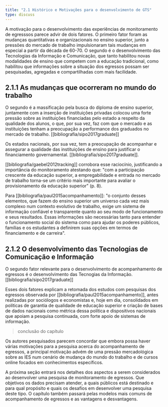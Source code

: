 ```yaml
---
title: "2.1 Histórico e Motivações para o desenvolvimento de GTS"
type: discuss
---
```

A motivação para o desenvolvimento das experiências de monitoramento de egresssos parece advir de dois fatores. O primeiro fator foram as mudanças quantitativas e organizacionais no ensino superior, junto a pressões do mercado de trabalho impulsionaram tais mudanças em especial a partir da década de 60-70. O segundo é o desenvolvimento das Tecnologias da Informação e Comunicação, que tanto habilitou novas modalidades de ensino que competem com a educação tradicional, como habilitou que informações sobre a situação dos egressos possam ser pesquisadas, agregadas e compartilhadas com mais facilidade.

## 2.1.1 As mudanças que ocorreram no mundo do trabalho

O segundo é a massificação pela busca do diploma de ensino superior, juntamente com a inserção de instituições privadas colocou uma forte pressão sobre as instituições financiadas pelo estado a respeito da qualidade dos alunos, o que, por sua vez, faz com que o mercado e as instituições tenham a preocupação a performance dos graduados no mercado de trabalho. [[bibliografia/sipo2017graduate]]

Os estados nacionais, por sua vez, tem a preocupação de acompanhar e assegurar a qualidade das instituições de ensino para justificar o financiamento governamental. [[bibliografia/sipo2017graduate]].

[[bibliografia/gaebel2012tracking]] corrobora esse raciocínio, justificando a importância do monitoramento atestando que: "com a participação crescente da educação superior, a empregabilidade e entrada no mercado de trabalho torna-se um critério mais importante para avaliar o provisionamento da educação superior" (p. 8).

Para [[bibliografia/paul2015acompanhamento]]: "o conjunto desses elementos, que fazem do ensino superior um universo cada vez mais complexo num contexto evolutivo de trabalho, exige um sistema de informação confiável e transparente quanto ao seu modo de funcionamento e seus resultados. Essas informações são necessárias tanto para entender o funcionamento social do sistema como para ajudar os poderes públicos, famílias e os estudantes a definirem suas opções em termos de financiamento e de carreira".

## 2.1.2 O desenvolvimento das Tecnologias de Comunicação e Informação

O segundo fator relevante para o desenvolvimento de acompanhamento de egressos é o desenvolvimento das Tecnogias da Informação. [[bibliografia/sipo2017graduate]] 

Esses dois fatores explicam a retomada dos estudos com pesquisas dos egressos observada por [[bibliografia/paul2015acompanhamento]], antes realizadas por sociólogos e economistas e, hoje em dia, consolidados em políticas de garantia de qualidade de educação superior e criação de bases de dados nacionais como métrica dessa política e dispositivos nacionais que apoiam a pesquisa continuada, com forte apoio de sistemas de informação. 


>conclusão do capítulo 

Os autores pesquisados parecem concordar que embora possa haver várias motivações para a pesquisa acerca do acompanhamento de egressos, a principal motivação advém de uma pressão mercadológica sobre as IES num cenário de mudança do mundo do trabalho e de cursos online focados em conhecimentos específicos.

A próxima seção entrará nos detalhes dos aspectos a serem considerados ao desenvolver uma pesquisa de monitoramento de egressos. Que objetivos os dados precisam atender, a quais públicos está destinado e para qual propósito e quais os desafios em desenvolver uma pesquisa deste tipo. O capítulo também passará pelas modelos mais comuns de acompanhamento de egressos e as vantagens e desvantagens.